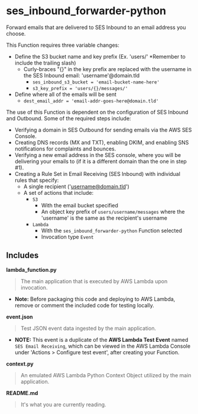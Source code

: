 # ses_inbound_forwarder-python

Forward emails that are delivered to SES Inbound to an email address you choose.

This Function requires three variable changes:
* Define the S3 bucket name and key prefix (Ex. 'users/' *Remember to include the trailing slash)
    * Curly-braces "{}" in the key prefix are replaced with the username in the SES Inbound email: 'username'@domain.tld
        * `ses_inbound_s3_bucket = 'email-bucket-name-here'`
        * `s3_key_prefix = 'users/{}/messages/'`
* Define where all of the emails will be sent
    * `dest_email_addr = 'email-addr-goes-here@domain.tld'`

The use of this Function is dependent on the configuration of SES Inbound and Outbound.  Some of the required steps include:
* Verifying a domain in SES Outbound for sending emails via the AWS SES Console.
* Creating DNS records (MX and TXT), enabling DKIM, and enabling SNS notifications for complaints and bounces.
* Verifying a new email address in the SES console, where you will be delivering your emails to (if it is a different domain than the one in step #1).
* Creating a Rule Set in Email Receiving (SES Inbound) with individual rules that specify:
    * A single recipient ('username@domain.tld')
    * A set of actions that include:
        * `S3`
            * With the email bucket specified
            * An object key prefix of `users/username/messages` where the 'username' is the same as the recipient's username
        * `Lambda`
            * With the `ses_inbound_forwarder-python` Function selected
            * Invocation type `Event`

## Includes

**lambda_function.py**
> The main application that is executed by AWS Lambda upon invocation.
* **Note:** Before packaging this code and deploying to AWS Lambda, remove or comment the included code for testing locally.

**event.json**
> Test JSON event data ingested by the main application.
* **NOTE:** This event is a duplicate of the **AWS Lambda Test Event** named `SES Email Receiving`, which can be viewed in the AWS Lambda Console under 'Actions > Configure test event', after creating your Function.

**context.py**
> An emulated AWS Lambda Python Context Object utilized by the main application.

**README.md**
> It's what you are currently reading.
